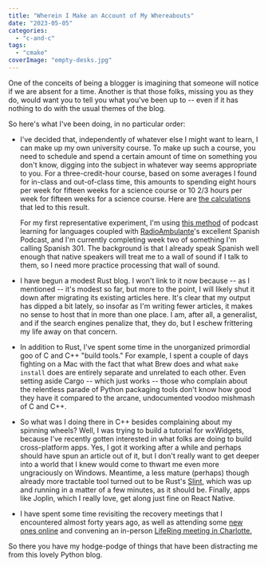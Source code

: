 ```yaml
---
title: "Wherein I Make an Account of My Whereabouts"
date: "2023-05-05"
categories: 
  - "c-and-c"
tags: 
  - "cmake"
coverImage: "empty-desks.jpg"
---
```


One of the conceits of being a blogger is imagining that someone will notice if we are absent for a time. Another is that those folks, missing you as they do, would want you to tell you what you've been up to -- even if it has nothing to do with the usual themes of the blog.

So here's what I've been doing, in no particular order:

- I've decided that, independently of whatever else I might want to learn, I can make up my own university course. To make up such a course, you need to schedule and spend a certain amount of time on something you don't know, digging into the subject in whatever way seems appropriate to you. For a three-credit-hour course, based on some averages I found for in-class and out-of-class time, this amounts to spending eight hours per week for fifteen weeks for a science course or 10 2/3 hours per week for fifteen weeks for a science course. Here are [the calculations](https://docs.google.com/spreadsheets/d/1WWABf31tX2N0ZBmIAxVFI0a3zNQDCHoIs1kGUFTJYgU/edit?usp=sharing "the calculations") that led to this result.  
      
    For my first representative experiment, I'm using [this method](https://www.youtube.com/watch?v=ZAqxyLRa5Uk) of podcast learning for languages coupled with [RadioAmbulante](https://radioambulante.org/)'s excellent Spanish Podcast, and I'm currently completing week two of something I'm calling Spanish 301. The background is that I already speak Spanish well enough that native speakers will treat me to a wall of sound if I talk to them, so I need more practice processing that wall of sound.  
    

- I have begun a modest Rust blog. I won't link to it now because -- as I mentioned -- it's modest so far, but more to the point, I will likely shut it down after migrating its existing articles here. It's clear that my output has dipped a bit lately, so insofar as I'm writing fewer articles, it makes no sense to host that in more than one place. I am, after all, a generalist, and if the search engines penalize that, they do, but I eschew frittering my life away on that concern.  
    

- In addition to Rust, I've spent some time in the unorganized primordial goo of C and C++ "build tools." For example, I spent a couple of days fighting on a Mac with the fact that what Brew does and what `make install` does are entirely separate and unrelated to each other. Even setting aside Cargo -- which just works -- those who complain about the relentless parade of Python packaging tools don't know how good they have it compared to the arcane, undocumented voodoo mishmash of C and C++.  
    

- So what was I doing there in C++ besides complaining about my spinning wheels? Well, I was trying to build a tutorial for wxWidgets, because I've recently gotten interested in what folks are doing to build cross-platform apps. Yes, I got it working after a while and perhaps should have spun an article out of it, but I don't really want to get deeper into a world that I knew would come to thwart me even more ungraciously on Windows. Meantime, a less mature (perhaps) though already more tractable tool turned out to be Rust's [Slint](https://slint.rs/ "Slint"), which was up and running in a matter of a few minutes, as it should be. Finally, apps like Joplin, which I really love, get along just fine on React Native.  
    

- I have spent some time revisiting the recovery meetings that I encountered almost forty years ago, as well as attending some [new ones online](https://www.worldwidesecularmeetings.com/meetings) and convening an in-person [LifeRing meeting in Charlotte.](https://www.meetup.com/secular-alcoholism-addiction-recovery-group-lifering/)

So there you have my hodge-podge of things that have been distracting me from this lovely Python blog.
